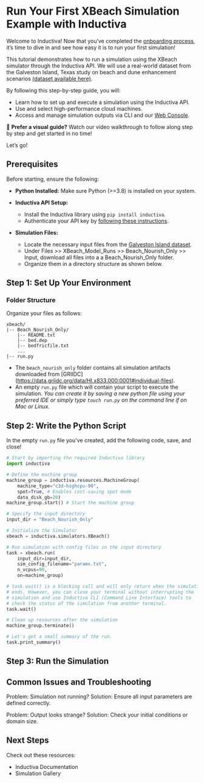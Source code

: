 # Run Your First XBeach Simulation Example with Inductiva 

Welcome to Inductiva! Now that you’ve completed the [onboarding process](https://console.inductiva.ai/), 
it’s time to dive in and see how easy it is to run your first simulation!

This tutorial demonstrates how to run a simulation using the XBeach simulator 
through the Inductiva API. We will use a real-world dataset from the Galveston Island, Texas 
study on beach and dune enhancement scenarios [(dataset available here)](https://data.griidc.org/data/HI.x833.000:0001). 

By following this step-by-step guide, you will:

* Learn how to set up and execute a simulation using the Inductiva API.
* Use and select high-performance cloud machines.
* Access and manage simulation outputs via CLI and our [Web Console](https://console.inductiva.ai/).

🎥 **Prefer a visual guide?** Watch our video walkthrough to follow along step by step and get started in no time!

Let’s go!

## Prerequisites

Before starting, ensure the following:

* **Python Installed:** Make sure Python (>=3.8) is installed on your system.
* **Inductiva API Setup:** 

    - Install the Inductiva library using `pip install inductiva`.
    - Authenticate your API key by [following these instructions](https://docs.inductiva.ai/en/latest/preinstallation/system/system-requirements.html#installing-the-inductiva-python-client-and-authenticating).

* **Simulation Files:**
    - Locate the necessary input files from the [Galveston Island dataset](https://data.griidc.org/data/HI.x833.000:0001#individual-files).
    - Under Files >> XBeach_Model_Runs >> Beach_Nourish_Only >> Input, download all files into a a Beach_Nourish_Only folder.
    - Organize them in a directory structure as shown below.

## Step 1: Set Up Your Environment

### Folder Structure

Organize your files as follows:

```
xbeach/
|-- Beach_Nourish_Only/
    |-- README.txt
    |-- bed.dep
    |-- bedfricfile.txt
    ...
|-- run.py

```

* The `beach_nourish_only` folder contains all simulation artifacts downloaded from [GRIIDC] (https://data.griidc.org/data/HI.x833.000:0001#individual-files).
* An empty `run.py` file which will contain your script to execute the simulation. *You can create it by saving a new python file using your preferred IDE or simply type `touch run.py` on the command line if on Mac or Linux.*

## Step 2: Write the Python Script

In the empty `run.py` file you've created, add the following code, save, and close!

```py
# Start by importing the required Inductiva library
import inductiva

# Define the machine group
machine_group = inductiva.resources.MachineGroup(
    machine_type="c3d-highcpu-90",
    spot=True, # Enables cost-saving spot mode
    data_disk_gb=20) 
machine_group.start() # Start the machine group

# Specify the input directory
input_dir = "Beach_Nourish_Only"

# Initialize the Simulator
xbeach = inductiva.simulators.XBeach()

# Run simulation with config files in the input directory
task = xbeach.run(
    input_dir=input_dir,
    sim_config_filename="params.txt",
    n_vcpus=90,
    on=machine_group)

# task.wait() is a blocking call and will only return when the simulation
# ends. However, you can close your terminal without interrupting the 
# simulation and use Inductiva CLI (Command Line Interface) tools to
# check the status of the simulation from another terminal.
task.wait()

# Clean up resources after the simulation
machine_group.terminate()

# Let's get a small summary of the run.
task.print_summary()

```

## Step 3: Run the Simulation


## Common Issues and Troubleshooting

Problem: Simulation not running?
Solution: Ensure all input parameters are defined correctly.

Problem: Output looks strange?
Solution: Check your initial conditions or domain size.

## Next Steps

Check out these resources:

- Inductiva Documentation
- Simulation Gallery